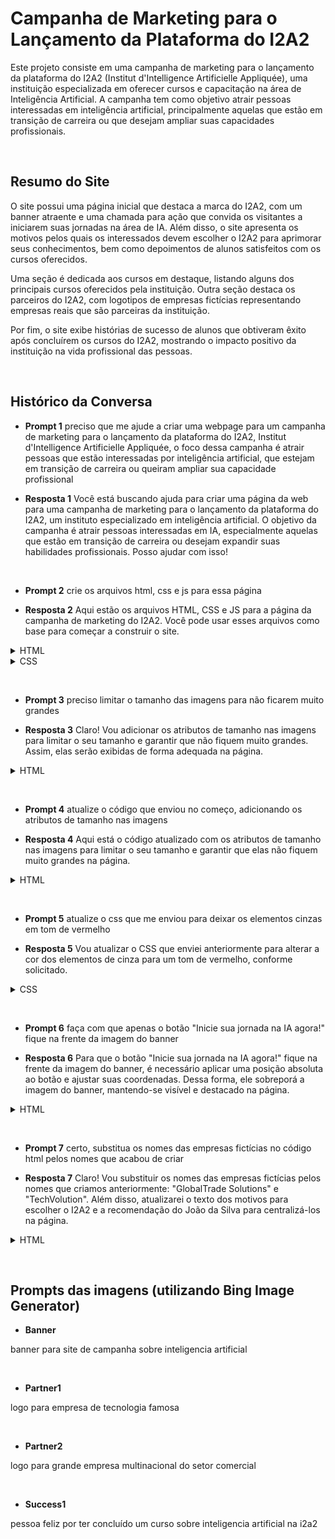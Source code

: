 # Campanha de Marketing para o Lançamento da Plataforma do I2A2

Este projeto consiste em uma campanha de marketing para o lançamento da plataforma do I2A2 (Institut d'Intelligence Artificielle Appliquée), uma instituição especializada em oferecer cursos e capacitação na área de Inteligência Artificial. A campanha tem como objetivo atrair pessoas interessadas em inteligência artificial, principalmente aquelas que estão em transição de carreira ou que desejam ampliar suas capacidades profissionais.

&nbsp;
## Resumo do Site

O site possui uma página inicial que destaca a marca do I2A2, com um banner atraente e uma chamada para ação que convida os visitantes a iniciarem suas jornadas na área de IA. Além disso, o site apresenta os motivos pelos quais os interessados devem escolher o I2A2 para aprimorar seus conhecimentos, bem como depoimentos de alunos satisfeitos com os cursos oferecidos.

Uma seção é dedicada aos cursos em destaque, listando alguns dos principais cursos oferecidos pela instituição. Outra seção destaca os parceiros do I2A2, com logotipos de empresas fictícias representando empresas reais que são parceiras da instituição.

Por fim, o site exibe histórias de sucesso de alunos que obtiveram êxito após concluírem os cursos do I2A2, mostrando o impacto positivo da instituição na vida profissional das pessoas.

&nbsp;
## Histórico da Conversa

- **Prompt 1**
preciso que me ajude a criar uma webpage para um campanha de marketing para o lançamento da plataforma do I2A2, Institut d'Intelligence Artificielle Appliquée, o foco dessa campanha é atrair pessoas que estão interessadas por inteligência artificial, que estejam em transição de carreira ou queiram ampliar sua capacidade profissional

- **Resposta 1**
Você está buscando ajuda para criar uma página da web para uma campanha de marketing para o lançamento da plataforma do I2A2, um instituto especializado em inteligência artificial. O objetivo da campanha é atrair pessoas interessadas em IA, especialmente aquelas que estão em transição de carreira ou desejam expandir suas habilidades profissionais. Posso ajudar com isso!

&nbsp;
- **Prompt 2**
crie os arquivos html, css e js para essa página

- **Resposta 2**
Aqui estão os arquivos HTML, CSS e JS para a página da campanha de marketing do I2A2. Você pode usar esses arquivos como base para começar a construir o site.
<details>
  <summary>HTML</summary>

```
<!DOCTYPE html>
<html lang="en">

<head>
    <meta charset="UTF-8">
    <meta name="viewport" content="width=device-width, initial-scale=1.0">
    <title>I2A2 - Campanha de Marketing</title>
    <link rel="stylesheet" href="styles.css">
</head>

<body>
    <!-- Cabeçalho da Página -->
    <header>
        <div class="logo">
            <!-- Coloque aqui o logotipo do I2A2 -->
            <img src="logo.png" alt="I2A2 Logo">
        </div>
        <nav>
            <a href="#">Login</a>
            <!-- Coloque aqui o link para a página de cadastro -->
            <a href="#">Cadastre-se</a>
        </nav>
    </header>

    <!-- Banner Principal -->
    <section class="banner">
        <h1>I2A2 - Institut d'Intelligence Artificielle Appliquée</h1>
        <p>Amplie suas habilidades em Inteligência Artificial e conquiste novas oportunidades profissionais.</p>
        <!-- Coloque aqui a chamada de ação (call-to-action) -->
        <a href="#" class="cta-button">Inicie sua jornada na IA agora!</a>
    </section>

    <!-- Seção "Por que escolher o I2A2?" -->
    <section class="why-choose">
        <h2>Por que escolher o I2A2?</h2>
        <ul>
            <li>Cursos práticos e aplicados no mercado de trabalho.</li>
            <li>Professores especialistas em Inteligência Artificial.</li>
            <li>Aprendizado flexível e adaptado ao seu ritmo.</li>
            <li>Parcerias com empresas líderes na área de IA.</li>
        </ul>
        <!-- Coloque aqui alguns depoimentos de alunos ou profissionais -->
        <div class="testimonials">
            <blockquote>
                "Graças aos cursos do I2A2, consegui transicionar minha carreira e hoje trabalho com IA em uma empresa de tecnologia."
                <cite>João Silva</cite>
            </blockquote>
        </div>
    </section>

    <!-- Seção de Cursos e Conteúdo -->
    <section class="courses">
        <h2>Nossos Cursos em Destaque</h2>
        <!-- Coloque aqui uma lista de cursos oferecidos -->
        <ul>
            <li>
                <h3>Curso de Introdução à Inteligência Artificial</h3>
                <p>Aprenda os conceitos básicos da IA e suas aplicações práticas.</p>
                <a href="#" class="cta-button">Saiba mais</a>
            </li>
            <li>
                <h3>Curso Avançado de Machine Learning</h3>
                <p>Domine as técnicas de Machine Learning e crie modelos preditivos.</p>
                <a href="#" class="cta-button">Saiba mais</a>
            </li>
            <!-- Adicione mais cursos aqui -->
        </ul>
    </section>

    <!-- Seção de Parceiros ou Empresas Associadas -->
    <section class="partners">
        <h2>Nossos Parceiros</h2>
        <!-- Coloque aqui os logotipos dos parceiros ou empresas associadas -->
        <div class="partner-logos">
            <img src="partner1.png" alt="Partner 1">
            <img src="partner2.png" alt="Partner 2">
            <!-- Adicione mais logotipos aqui -->
        </div>
    </section>

    <!-- Seção "Histórias de Sucesso" -->
    <section class="success-stories">
        <h2>Histórias de Sucesso</h2>
        <!-- Coloque aqui algumas histórias de sucesso -->
        <div class="success-story">
            <img src="success1.jpg" alt="Success Story 1">
            <p>"Graças ao I2A2, consegui um novo emprego na área de IA e estou adorando minha nova carreira!"</p>
            <cite>Maria Santos</cite>
        </div>
        <!-- Adicione mais histórias de sucesso aqui -->
    </section>

    <!-- Rodapé -->
    <footer>
        <p>&copy; 2023 I2A2 - Institut d'Intelligence Artificielle Appliquée. Todos os direitos reservados.</p>
        <!-- Coloque aqui informações de contato, links para redes sociais, etc. -->
    </footer>

    <script src="script.js"></script>
</body>

</html>
```
</details>

<details>
  <summary>CSS</summary>

```
/* Estilos globais */
body {
    font-family: Arial, sans-serif;
    line-height: 1.6;
    margin: 0;
    padding: 0;
}

header {
    background-color: #333;
    color: #fff;
    padding: 1rem;
    display: flex;
    justify-content: space-between;
    align-items: center;
}

header a {
    color: #fff;
    text-decoration: none;
    margin-left: 1rem;
}

.banner {
    text-align: center;
    padding: 3rem 0;
    background-color: #f9f9f9;
}

.banner h1 {
    font-size: 2.5rem;
}

.cta-button {
    display: inline-block;
    background-color: #333;
    color: #fff;
    padding: 1rem 2rem;
    text-decoration: none;
    margin-top: 1rem;
}

.cta-button:hover {
    background-color: #555;
}

.why-choose {
    padding: 2rem 0;
}

.why-choose h2 {
    text-align: center;
}

.why-choose ul {
    list-style: none;
    padding: 0;
}

.why-choose li {
    margin-bottom: 1rem;
}

.testimonials blockquote {
    margin: 2rem 0;
    padding: 1rem;
    border-left: 3px solid #333;
}

.testimonials cite {
    font-weight: bold;
}

.courses {
    padding: 2rem 0;
}

.courses h2 {
    text-align: center;
}

.courses ul {
    list-style: none;
    padding: 0;
    display: grid;
    grid-template-columns: repeat(auto-fit, minmax(300px, 1fr));
    grid-gap: 1rem;
}

.courses li {
    padding: 1rem;
    border: 1px solid #ddd;
    border-radius: 5px;
}

.courses h3 {
    font-size: 1.5rem;
    margin-bottom: 1rem;
}

.partners {
    text-align: center;
    padding: 2rem 0;
    background-color: #f9f9f9;
}

.partners h2 {
    margin-bottom: 1rem;
}

.partner-logos {
    display: flex;
    justify-content: center;
    align-items: center;
}

.partner-logos img {
    max-width: 100px;
    margin: 0 1rem;
}

.success-stories {
    padding: 2rem 0;
}

.success-stories h2 {
    text-align: center;
    margin-bottom: 1rem;
}

.success-story {
    text-align: center;
    margin-bottom: 2rem;
}

.success-story img {
    max-width: 200px;
    border-radius: 50%;
    margin-bottom: 1rem;
}

footer {
    background-color: #333;
    color: #fff;
    text-align: center;
    padding: 1rem;
}

/* Estilos para dispositivos menores (celulares e tablets) */
@media screen and (max-width: 768px) {
    .banner h1 {
        font-size: 2rem;
    }

    .cta-button {
        font-size: 0.9rem;
    }
}

```
</details>

&nbsp;
- **Prompt 3**
preciso limitar o tamanho das imagens para não ficarem muito grandes

- **Resposta 3**
Claro! Vou adicionar os atributos de tamanho nas imagens para limitar o seu tamanho e garantir que não fiquem muito grandes. Assim, elas serão exibidas de forma adequada na página.
<details>
  <summary>HTML</summary>

```
<!-- Banner Principal -->
<section class="banner">
    <h1>I2A2 - Institut d'Intelligence Artificielle Appliquée</h1>
    <p>Amplie suas habilidades em Inteligência Artificial e conquiste novas oportunidades profissionais.</p>
    <!-- Coloque aqui a chamada de ação (call-to-action) -->
    <a href="#" class="cta-button">Inicie sua jornada na IA agora!</a>
    <!-- Adicione o atributo width para limitar o tamanho da imagem do banner -->
    <img src="banner.jpg" alt="Banner Image" width="800">
</section>

<!-- Seção de Parceiros ou Empresas Associadas -->
<section class="partners">
    <h2>Nossos Parceiros</h2>
    <!-- Coloque aqui os logotipos dos parceiros ou empresas associadas -->
    <div class="partner-logos">
        <!-- Adicione o atributo width para limitar o tamanho das imagens dos parceiros -->
        <img src="partner1.png" alt="Partner 1" width="150">
        <img src="partner2.png" alt="Partner 2" width="150">
        <!-- Adicione mais logotipos aqui -->
    </div>
</section>

<!-- Seção "Histórias de Sucesso" -->
<section class="success-stories">
    <h2>Histórias de Sucesso</h2>
    <!-- Coloque aqui algumas histórias de sucesso -->
    <div class="success-story">
        <!-- Adicione o atributo width para limitar o tamanho da imagem da história de sucesso -->
        <img src="success1.jpg" alt="Success Story 1" width="200">
        <p>"Graças ao I2A2, consegui um novo emprego na área de IA e estou adorando minha nova carreira!"</p>
        <cite>Maria Santos</cite>
    </div>
    <!-- Adicione mais histórias de sucesso aqui -->
</section>
```
</details>

&nbsp;
- **Prompt 4**
atualize o código que enviou no começo, adicionando os atributos de tamanho nas imagens

- **Resposta 4**
Aqui está o código atualizado com os atributos de tamanho nas imagens para limitar o seu tamanho e garantir que elas não fiquem muito grandes na página.
<details>
  <summary>HTML</summary>

```
<!DOCTYPE html>
<html lang="en">

<head>
    <meta charset="UTF-8">
    <meta name="viewport" content="width=device-width, initial-scale=1.0">
    <title>I2A2 - Campanha de Marketing</title>
    <link rel="stylesheet" href="styles.css">
</head>

<body>
    <!-- Cabeçalho da Página -->
    <header>
        <div class="logo">
            <!-- Coloque aqui o logotipo do I2A2 -->
            <img src="logo.png" alt="I2A2 Logo" width="150">
        </div>
        <nav>
            <a href="#">Login</a>
            <!-- Coloque aqui o link para a página de cadastro -->
            <a href="#">Cadastre-se</a>
        </nav>
    </header>

    <!-- Banner Principal -->
    <section class="banner">
        <h1>I2A2 - Institut d'Intelligence Artificielle Appliquée</h1>
        <p>Amplie suas habilidades em Inteligência Artificial e conquiste novas oportunidades profissionais.</p>
        <!-- Coloque aqui a chamada de ação (call-to-action) -->
        <a href="#" class="cta-button">Inicie sua jornada na IA agora!</a>
        <!-- Adicione o atributo width para limitar o tamanho da imagem do banner -->
        <img src="banner.jpg" alt="Banner Image" width="800">
    </section>

    <!-- Seção "Por que escolher o I2A2?" -->
    <section class="why-choose">
        <h2>Por que escolher o I2A2?</h2>
        <ul>
            <li>Cursos práticos e aplicados no mercado de trabalho.</li>
            <li>Professores especialistas em Inteligência Artificial.</li>
            <li>Aprendizado flexível e adaptado ao seu ritmo.</li>
            <li>Parcerias com empresas líderes na área de IA.</li>
        </ul>
        <!-- Coloque aqui alguns depoimentos de alunos ou profissionais -->
        <div class="testimonials">
            <blockquote>
                "Graças aos cursos do I2A2, consegui transicionar minha carreira e hoje trabalho com IA em uma empresa de tecnologia."
                <cite>João Silva</cite>
            </blockquote>
        </div>
    </section>

    <!-- Seção de Cursos e Conteúdo -->
    <section class="courses">
        <h2>Nossos Cursos em Destaque</h2>
        <!-- Coloque aqui uma lista de cursos oferecidos -->
        <ul>
            <li>
                <h3>Curso de Introdução à Inteligência Artificial</h3>
                <p>Aprenda os conceitos básicos da IA e suas aplicações práticas.</p>
                <a href="#" class="cta-button">Saiba mais</a>
            </li>
            <li>
                <h3>Curso Avançado de Machine Learning</h3>
                <p>Domine as técnicas de Machine Learning e crie modelos preditivos.</p>
                <a href="#" class="cta-button">Saiba mais</a>
            </li>
            <!-- Adicione mais cursos aqui -->
        </ul>
    </section>

    <!-- Seção de Parceiros ou Empresas Associadas -->
    <section class="partners">
        <h2>Nossos Parceiros</h2>
        <!-- Coloque aqui os logotipos dos parceiros ou empresas associadas -->
        <div class="partner-logos">
            <!-- Adicione o atributo width para limitar o tamanho das imagens dos parceiros -->
            <img src="partner1.png" alt="Partner 1" width="150">
            <img src="partner2.png" alt="Partner 2" width="150">
            <!-- Adicione mais logotipos aqui -->
        </div>
    </section>

    <!-- Seção "Histórias de Sucesso" -->
    <section class="success-stories">
        <h2>Histórias de Sucesso</h2>
        <!-- Coloque aqui algumas histórias de sucesso -->
        <div class="success-story">
            <!-- Adicione o atributo width para limitar o tamanho da imagem da história de sucesso -->
            <img src="success1.jpg" alt="Success Story 1" width="200">
            <p>"Graças ao I2A2, consegui um novo emprego na área de IA e estou adorando minha nova carreira!"</p>
            <cite>Maria Santos</cite>
        </div>
        <!-- Adicione mais histórias de sucesso aqui -->
    </section>

    <!-- Rodapé -->
    <footer>
        <p>&copy; 2023 I2A2 - Institut d'Intelligence Artificielle Appliquée. Todos os direitos reservados.</p>
        <!-- Coloque aqui informações de contato, links para redes sociais, etc. -->
    </footer>

    <script src="script.js"></script>
</body>

</html>
```
</details>

&nbsp;
- **Prompt 5**
atualize o css que me enviou para deixar os elementos cinzas em tom de vermelho

- **Resposta 5**
Vou atualizar o CSS que enviei anteriormente para alterar a cor dos elementos de cinza para um tom de vermelho, conforme solicitado.
<details>
  <summary>CSS</summary>

```
/* Estilos globais */
body {
    font-family: Arial, sans-serif;
    line-height: 1.6;
    margin: 0;
    padding: 0;
}

header {
    background-color: #8b0000; /* Vermelho escuro */
    color: #fff;
    padding: 1rem;
    display: flex;
    justify-content: space-between;
    align-items: center;
}

header a {
    color: #fff;
    text-decoration: none;
    margin-left: 1rem;
}

.banner {
    text-align: center;
    padding: 3rem 0;
    background-color: #ffe4e1; /* Tom de vermelho mais claro */
}

.banner h1 {
    font-size: 2.5rem;
}

.cta-button {
    display: inline-block;
    background-color: #8b0000; /* Vermelho escuro */
    color: #fff;
    padding: 1rem 2rem;
    text-decoration: none;
    margin-top: 1rem;
}

.cta-button:hover {
    background-color: #a52a2a; /* Vermelho mais claro quando hover */
}

.why-choose {
    padding: 2rem 0;
}

.why-choose h2 {
    text-align: center;
}

.why-choose ul {
    list-style: none;
    padding: 0;
}

.why-choose li {
    margin-bottom: 1rem;
}

.testimonials blockquote {
    margin: 2rem 0;
    padding: 1rem;
    border-left: 3px solid #8b0000; /* Vermelho escuro */
}

.testimonials cite {
    font-weight: bold;
}

.courses {
    padding: 2rem 0;
}

.courses h2 {
    text-align: center;
}

.courses ul {
    list-style: none;
    padding: 0;
    display: grid;
    grid-template-columns: repeat(auto-fit, minmax(300px, 1fr));
    grid-gap: 1rem;
}

.courses li {
    padding: 1rem;
    border: 1px solid #8b0000; /* Vermelho escuro */
    border-radius: 5px;
}

.courses h3 {
    font-size: 1.5rem;
    margin-bottom: 1rem;
}

.partners {
    text-align: center;
    padding: 2rem 0;
    background-color: #ffe4e1; /* Tom de vermelho mais claro */
}

.partners h2 {
    margin-bottom: 1rem;
}

.partner-logos {
    display: flex;
    justify-content: center;
    align-items: center;
}

.partner-logos img {
    max-width: 100px;
    margin: 0 1rem;
}

.success-stories {
    padding: 2rem 0;
}

.success-stories h2 {
    text-align: center;
    margin-bottom: 1rem;
}

.success-story {
    text-align: center;
    margin-bottom: 2rem;
}

.success-story img {
    max-width: 200px;
    border-radius: 50%;
    margin-bottom: 1rem;
}

footer {
    background-color: #8b0000; /* Vermelho escuro */
    color: #fff;
    text-align: center;
    padding: 1rem;
}

/* Estilos para dispositivos menores (celulares e tablets) */
@media screen and (max-width: 768px) {
    .banner h1 {
        font-size: 2rem;
    }

    .cta-button {
        font-size: 0.9rem;
    }

    /* Estilos para imagens de parceiros em dispositivos menores */
    .partner-logos {
        max-width: 300px; /* Define o tamanho máximo para o contêiner */
        margin: 0 auto; /* Centraliza o contêiner horizontalmente */
    }

    .partner-logos img {
        max-width: 100px;
        margin: 0 10px; /* Adicione margens para espaçar as imagens */
    }
}
```
</details>

&nbsp;
- **Prompt 6**
faça com que apenas o botão "Inicie sua jornada na IA agora!" fique na frente da imagem do banner

- **Resposta 6**
Para que o botão "Inicie sua jornada na IA agora!" fique na frente da imagem do banner, é necessário aplicar uma posição absoluta ao botão e ajustar suas coordenadas. Dessa forma, ele sobreporá a imagem do banner, mantendo-se visível e destacado na página.
<details>
  <summary>HTML</summary>

```
<!-- Banner Principal -->
<section class="banner">
    <h1>I2A2 - Institut d'Intelligence Artificielle Appliquée</h1>
    <p>Amplie suas habilidades em Inteligência Artificial e conquiste novas oportunidades profissionais.</p>
    <!-- Adicione o atributo width para limitar o tamanho da imagem do banner -->
    <img src="banner.jpg" alt="Banner Image" width="800">
    <!-- Mova o botão para dentro do contêiner do banner e adicione a classe "banner-button" -->
    <a href="#" class="cta-button banner-button">Inicie sua jornada na IA agora!</a>
</section>
```
</details>

&nbsp;
- **Prompt 7**
certo, substitua os nomes das empresas fictícias no código html pelos nomes que acabou de criar

- **Resposta 7**
Claro! Vou substituir os nomes das empresas fictícias pelos nomes que criamos anteriormente: "GlobalTrade Solutions" e "TechVolution". Além disso, atualizarei o texto dos motivos para escolher o I2A2 e a recomendação do João da Silva para centralizá-los na página.
<details>
  <summary>HTML</summary>

```
<!DOCTYPE html>
<html lang="en">

<head>
    <meta charset="UTF-8">
    <meta name="viewport" content="width=device-width, initial-scale=1.0">
    <title>I2A2 - Campanha de Marketing</title>
    <link rel="stylesheet" href="styles.css">
</head>

<body>
    <!-- Cabeçalho da Página -->
    <header>
        <div class="logo">
            <!-- Coloque aqui o logotipo do I2A2 -->
            <img src="logo.png" alt="I2A2 Logo" width="150">
        </div>
        <nav>
            <a href="#">Login</a>
            <!-- Coloque aqui o link para a página de cadastro -->
            <a href="#">Cadastre-se</a>
        </nav>
    </header>

    <!-- Banner Principal -->
    <section class="banner">
        <h1>I2A2 - Institut d'Intelligence Artificielle Appliquée</h1>
        <p>Amplie suas habilidades em Inteligência Artificial e conquiste novas oportunidades profissionais.</p>
        <!-- Adicione o atributo width para limitar o tamanho da imagem do banner -->
        <img src="banner.jpg" alt="Banner Image" width="800">
        <!-- Mova o botão para dentro do contêiner do banner e adicione a classe "banner-button" -->
        <a href="#" class="cta-button banner-button">Inicie sua jornada na IA agora!</a>
    </section>

    <!-- Seção "Por que escolher o I2A2?" -->
    <section class="why-choose">
        <h2>Por que escolher o I2A2?</h2>
        <!-- Centralize o texto dos motivos -->
        <ul style="text-align: center;">
            <li>Cursos práticos e aplicados no mercado de trabalho.</li>
            <li>Professores especialistas em Inteligência Artificial.</li>
            <li>Aprendizado flexível e adaptado ao seu ritmo.</li>
            <li>Parcerias com empresas líderes na área de IA.</li>
        </ul>
        <!-- Centralize o texto da recomendação -->
        <div class="testimonials">
            <blockquote style="text-align: center;">
                "Graças aos cursos do I2A2, consegui transicionar minha carreira e hoje trabalho com IA em uma empresa de tecnologia."
                <cite>João Silva</cite>
            </blockquote>
        </div>
    </section>

    <!-- Seção de Cursos e Conteúdo -->
    <section class="courses">
        <h2>Nossos Cursos em Destaque</h2>
        <!-- Coloque aqui uma lista de cursos oferecidos -->
        <ul>
            <li>
                <h3>Curso de Introdução à Inteligência Artificial</h3>
                <p>Aprenda os conceitos básicos da IA e suas aplicações práticas.</p>
                <a href="#" class="cta-button">Saiba mais</a>
            </li>
            <li>
                <h3>Curso Avançado de Machine Learning</h3>
                <p>Domine as técnicas de Machine Learning e crie modelos preditivos.</p>
                <a href="#" class="cta-button">Saiba mais</a>
            </li>
            <!-- Adicione mais cursos aqui -->
        </ul>
    </section>

    <!-- Seção de Parceiros ou Empresas Associadas -->
    <section class="partners">
        <h2>Nossos Parceiros</h2>
        <!-- Coloque aqui os logotipos dos parceiros ou empresas associadas -->
        <div class="partner-logos">
            <!-- Adicione o atributo width para limitar o tamanho das imagens dos parceiros -->
            <img src="partner1.png" alt="GlobalTrade Solutions" width="150">
            <p>GlobalTrade Solutions</p>
            <img src="partner2.png" alt="TechVolution" width="150">
            <p>TechVolution</p>
            <!-- Adicione mais logotipos aqui -->
        </div>
    </section>

    <!-- Seção "Histórias de Sucesso" -->
    <section class="success-stories">
        <h2>Histórias de Sucesso</h2>
        <!-- Coloque aqui algumas histórias de sucesso -->
        <div class="success-story">
            <!-- Adicione o atributo width para limitar o tamanho da imagem da história de sucesso -->
            <img src="success1.jpg" alt="Success Story 1" width="200">
            <p>"Graças ao I2A2, consegui um novo emprego na área de IA e estou adorando minha nova carreira!"</p>
            <cite>Maria Santos</cite>
        </div>
        <!-- Adicione mais histórias de sucesso aqui -->
    </section>

    <!-- Rodapé -->
    <footer>
        <p>&copy; 2023 I2A2 - Institut d'Intelligence Artificielle Appliquée. Todos os direitos reservados.</p>
        <!-- Coloque aqui informações de contato, links para redes sociais, etc. -->
    </footer>

    <script src="script.js"></script>
</body>

</html>
```
</details>

&nbsp;
## Prompts das imagens (utilizando Bing Image Generator)
- **Banner**

banner para site de campanha sobre inteligencia artificial

&nbsp;
- **Partner1**

logo para empresa de tecnologia famosa

&nbsp;
- **Partner2**

logo para grande empresa multinacional do setor comercial

&nbsp;
- **Success1**

pessoa feliz por ter concluído um curso sobre inteligencia artificial na i2a2
